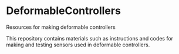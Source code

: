# DeformableControllers
Resources for making deformable controllers

This repository contains materials such as instructions and codes for making and testing sensors used in deformable controllers.
